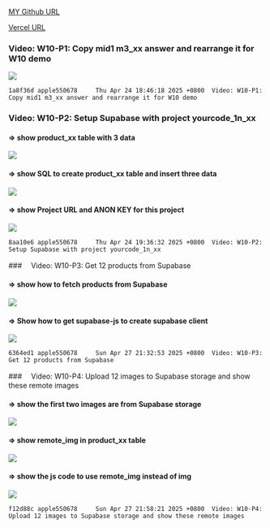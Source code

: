 [MY Github URL](https://github.com/apple550678/1132-1N-demo-02)

[Vercel URL](https://1132-1-n-demo-apple-02.vercel.app)

### Video: W10-P1: Copy mid1 m3_xx answer and rearrange it for W10 demo

![](w10-p1.png)

```
1a8f36d apple550678     Thu Apr 24 18:46:18 2025 +0800  Video: W10-P1: Copy mid1 m3_xx answer and rearrange it for W10 demo
```

### Video: W10-P2: Setup Supabase with project yourcode_1n_xx

#### => show product_xx table with 3 data

![](w10-p2-1.png)

#### => show SQL to create product_xx table and insert three data

![](w10-p2-2.png)

#### => show Project URL and ANON KEY for this project

![](w10-p2-3.png)

```
8aa10e6 apple550678     Thu Apr 24 19:36:32 2025 +0800  Video: W10-P2: Setup Supabase with project yourcode_1n_xx
```

###　 Video: W10-P3: Get 12 products from Supabase

#### => show how to fetch products from Supabase

![](w10-p3-1.png)

#### => Show how to get supabase-js to create supabase client

![](w10-p3-2.png)

```
6364ed1 apple550678     Sun Apr 27 21:32:53 2025 +0800  Video: W10-P3: Get 12 products from Supabase
```

###　 Video: W10-P4: Upload 12 images to Supabase storage and show these remote images

#### => show the first two images are from Supabase storage

![](w10-p4-1.png)

#### => show remote_img in product_xx table

![](w10-p4-2.png)

#### => show the js code to use remote_img instead of img

![](w10-p4-3.png)

```
f12d88c apple550678     Sun Apr 27 21:58:21 2025 +0800  Video: W10-P4: Upload 12 images to Supabase storage and show these remote images
```

